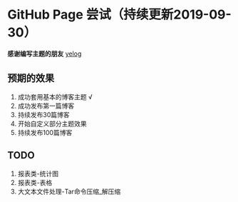 # GitHub Page 尝试（持续更新2019-09-30）

**感谢编写主题的朋友** [yelog](https://yelog.org)

## 预期的效果
1. 成功套用基本的博客主题 √
2. 成功发布第一篇博客 
3. 持续发布30篇博客 
4. 开始自定义部分主题效果 
5. 持续发布100篇博客 


## TODO
1. 报表类-统计图
2. 报表类-表格
3. 大文本文件处理-Tar命令压缩_解压缩
